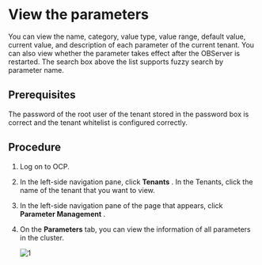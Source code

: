 View the parameters
========================================

You can view the name, category, value type, value range, default value, current value, and description of each parameter of the current tenant. You can also view whether the parameter takes effect after the OBServer is restarted. The search box above the list supports fuzzy search by parameter name.

Prerequisites
----------------------------------

The password of the root user of the tenant stored in the password box is correct and the tenant whitelist is configured correctly.

Procedure
------------------------------

1. Log on to OCP.

2. In the left-side navigation pane, click **Tenants** . In the Tenants, click the name of the tenant that you want to view.

3. In the left-side navigation pane of the page that appears, click **Parameter Management** .

4. On the **Parameters** tab, you can view the information of all parameters in the cluster.

    ![1](https://obbusiness-private.oss-cn-shanghai.aliyuncs.com/doc/img/ocp/%E5%8F%82%E6%95%B02.png)